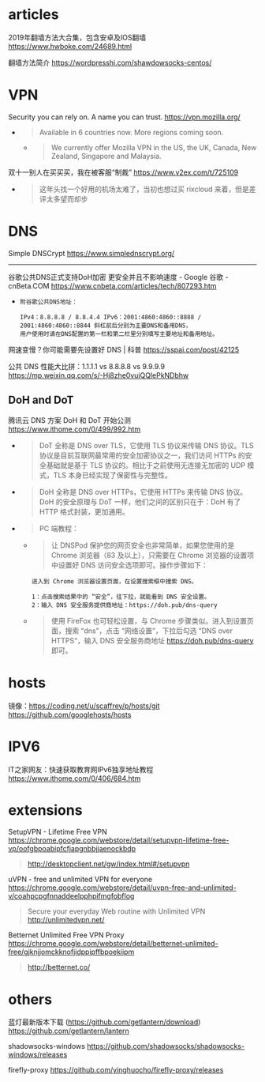 
# articles

2019年翻墙方法大合集，包含安卓及IOS翻墙 https://www.hwboke.com/24689.html

翻墙方法简介 https://wordpresshi.com/shawdowsocks-centos/

# VPN

Security you can rely on. A name you can trust. https://vpn.mozilla.org/
- > Available in 6 countries now. More regions coming soon.
  * > We currently offer Mozilla VPN in the US, the UK, Canada, New Zealand, Singapore and Malaysia.

双十一别人在买买买，我在被客服“制裁” https://www.v2ex.com/t/725109
- > 这年头找一个好用的机场太难了，当初也想过买 rixcloud 来着，但是差评太多望而却步

# DNS

Simple DNSCrypt https://www.simplednscrypt.org/

--------------------------------------------------

谷歌公共DNS正式支持DoH加密 更安全并且不影响速度 - Google 谷歌 - cnBeta.COM https://www.cnbeta.com/articles/tech/807293.htm
-  ```
   附谷歌公共DNS地址：

   IPv4：8.8.8.8 / 8.8.4.4 IPv6：2001:4860:4860::8888 / 2001:4860:4860::8844 斜杠前后分别为主要DNS和备用DNS，
   用户使用时请在DNS配置的第一栏和第二栏里分别填写主要地址和备用地址。
   ```

网速变慢？你可能需要先设置好 DNS | 科普 https://sspai.com/post/42125

公共 DNS 性能大比拼：1.1.1.1 vs 8.8.8.8 vs 9.9.9.9 https://mp.weixin.qq.com/s/-Hj8zhe0vujQQlePkNDbhw

## DoH and DoT

腾讯云 DNS 方案 DoH 和 DoT 开始公测 https://www.ithome.com/0/499/992.htm
- > DoT 全称是 DNS over TLS，它使用 TLS 协议来传输 DNS 协议。TLS 协议是目前互联网最常用的安全加密协议之一，我们访问 HTTPs 的安全基础就是基于 TLS 协议的。相比于之前使用无连接无加密的 UDP 模式，TLS 本身已经实现了保密性与完整性。
- > DoH 全称是 DNS over HTTPs，它使用 HTTPs 来传输 DNS 协议。DoH 的安全原理与 DoT 一样，他们之间的区别只在于：DoH 有了 HTTP 格式封装，更加通用。
- > PC 端教程：
  * > 让 DNSPod 保护您的网页安全也非常简单，如果您使用的是 Chrome 浏览器（83 及以上），只需要在 Chrome 浏览器的设置项中设置好 DNS 访问安全选项即可。操作步骤如下：
    ```console
    进入到 Chrome 浏览器设置页面，在设置搜索框中搜索 DNS。

    1：点击搜索结果中的 “安全”，往下拉，就能看到 DNS 安全设置。
    2：输入 DNS 安全服务提供商地址：https://doh.pub/dns-query
    ```
  * > 使用 FireFox 也可轻松设置，与 Chrome 步骤类似。进入到设置页面，搜索 “dns”，点击 “网络设置”，下拉后勾选 “DNS over HTTPS“，输入 DNS 安全服务商地址 https://doh.pub/dns-query 即可。

# hosts

镜像：https://coding.net/u/scaffrey/p/hosts/git https://github.com/googlehosts/hosts

# IPV6

IT之家网友：快速获取教育网IPv6独享地址教程 https://www.ithome.com/0/406/684.htm

# extensions

SetupVPN - Lifetime Free VPN https://chrome.google.com/webstore/detail/setupvpn-lifetime-free-vp/oofgbpoabipfcfjapgnbbjjaenockbdp
> http://desktopclient.net/gw/index.html#/setupvpn

uVPN - free and unlimited VPN for everyone https://chrome.google.com/webstore/detail/uvpn-free-and-unlimited-v/coahpcpgfnnaddeelpphpifmgfobflog
> Secure your everyday Web routine with Unlimited VPN http://unlimitedvpn.net/

Betternet Unlimited Free VPN Proxy https://chrome.google.com/webstore/detail/betternet-unlimited-free/gjknjjomckknofjidppipffbpoekiipm
> http://betternet.co/

# others

蓝灯最新版本下载 (https://github.com/getlantern/download) https://github.com/getlantern/lantern

shadowsocks-windows https://github.com/shadowsocks/shadowsocks-windows/releases

firefly-proxy https://github.com/yinghuocho/firefly-proxy/releases
